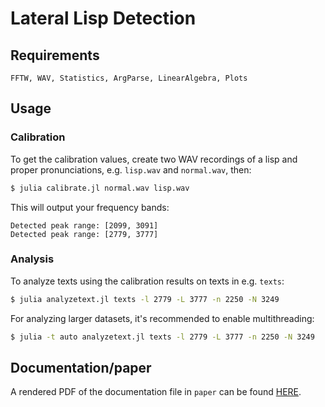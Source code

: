 # Lateral Lisp Detection

## Requirements

```
FFTW, WAV, Statistics, ArgParse, LinearAlgebra, Plots
```

## Usage

### Calibration

To get the calibration values, create two WAV recordings of a lisp and proper pronunciations, e.g. `lisp.wav` and `normal.wav`, then:

```sh
$ julia calibrate.jl normal.wav lisp.wav
```

This will output your frequency bands:

```
Detected peak range: [2099, 3091]
Detected peak range: [2779, 3777]
```

### Analysis

To analyze texts using the calibration results on texts in e.g. `texts`:

```sh
$ julia analyzetext.jl texts -l 2779 -L 3777 -n 2250 -N 3249
```

For analyzing larger datasets, it's recommended to enable multithreading:

```sh
$ julia -t auto analyzetext.jl texts -l 2779 -L 3777 -n 2250 -N 3249
```

## Documentation/paper

A rendered PDF of the documentation file in `paper` can be found [HERE](https://patrick.munni.ch/lateral-lisp.pdf).
